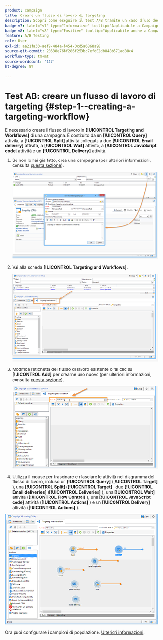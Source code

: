 ```yaml
---
product: campaign
title: Creare un flusso di lavoro di targeting
description: Scopri come eseguire il test A/B tramite un caso d’uso dedicato
badge-v7: label="v7" type="Informative" tooltip="Applicabile a Campaign Classic v7"
badge-v8: label="v8" type="Positive" tooltip="Applicabile anche a Campaign v8"
feature: A/B Testing
role: User
exl-id: aa21fa33-aef9-484a-b454-0cd5a6868a98
source-git-commit: 28638e76bf286f253bc7efd02db848b571ad88c4
workflow-type: tm+mt
source-wordcount: '147'
ht-degree: 8%

---
```


# Test AB: creare un flusso di lavoro di targeting {#step-1--creating-a-targeting-workflow}

È necessario creare il flusso di lavoro in **[!UICONTROL Targeting and Workflows]** di una campagna. È costituito da un **[!UICONTROL Query]** attività, a **[!UICONTROL Split]** attività collegata a due **[!UICONTROL Email delivery]** attività, a **[!UICONTROL Wait]** attività, a **[!UICONTROL JavaScript code]** attività e un **[!UICONTROL Delivery]** attività.

1. Se non lo hai già fatto, crea una campagna (per ulteriori informazioni, consulta [questa sezione](../../campaign/using/setting-up-marketing-campaigns.md#creating-a-campaign)).

   ![](assets/use_case_abtesting_targetwkfl_001.png)

1. Vai alla scheda **[!UICONTROL Targeting and Workflows]**. 

   ![](assets/use_case_abtesting_targetwkfl_002.png)

1. Modifica l’etichetta del flusso di lavoro esistente o fai clic su **[!UICONTROL Add]** per crearne uno nuovo (per ulteriori informazioni, consulta [questa sezione](../../campaign/using/marketing-campaign-deliveries.md#selecting-the-target-population)).

   ![](assets/use_case_abtesting_targetwkfl_003.png)

1. Utilizza il mouse per trascinare e rilasciare le attività nel diagramma del flusso di lavoro, incluso un **[!UICONTROL Query]** (**[!UICONTROL Target]** ), una **[!UICONTROL Split]** (**[!UICONTROL Target]** , due **[!UICONTROL Email deliveries]** (**[!UICONTROL Deliveries]** ), una **[!UICONTROL Wait]** attività (**[!UICONTROL Flow Control]** ), una **[!UICONTROL JavaScript code]** attività (**[!UICONTROL Actions]** ) e un **[!UICONTROL Delivery]** attività (**[!UICONTROL Actions]** ).

![](assets/use_case_abtesting_targetwkfl_004.png)

Ora puoi configurare i campioni di popolazione. [Ulteriori informazioni](a-b-testing-uc-population-samples.md).
